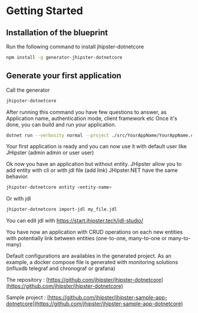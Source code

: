 # Getting Started

## Installation of the blueprint

Run the following command to install jhipster-dotnetcore

```bash
npm install -g generator-jhipster-dotnetcore
```

## Generate your first application

Call the generator

```bash
jhipster-dotnetcore
```

After running this command you have few questions to answer, as Application name, authentication mode, client framework etc
Once it's done, you can build and run your application.

```bash
dotnet run --verbosity normal --project ./src/YourAppName/YourAppName.csproj
```

Your first application is ready and you can now use it with default user like JHipster (admin admin or user user)

Ok now you have an application but without entity.
JHipster allow you to add entity with cli or with jdl file (add link)
JHipster.NET have the same behavior.

```bash
jhipster-dotnetcore entity <entity-name>
```

Or with jdl

```bash
jhipster-dotnetcore import-jdl my_file.jdl
```

You can edit jdl with https://start.jhipster.tech/jdl-studio/

You have now an application with CRUD operations on each new entities with potentially link between entities (one-to-one, many-to-one or many-to-many)

Default configurations are availables in the generated project. As an example, a docker compose file is generated with monitoring solutions (influxdb telegraf and chronograf or grafana)

The repository : [https://github.com/jhipster/jhipster-dotnetcore](https://github.com/jhipster/jhipster-dotnetcore)

Sample project : [https://github.com/jhipster/jhipster-sample-app-dotnetcore](https://github.com/jhipster/jhipster-sample-app-dotnetcore)
